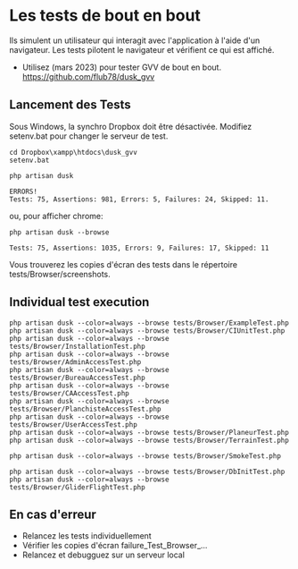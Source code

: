 # Les tests de bout en bout

Ils simulent un utilisateur qui interagit avec l'application à l'aide d'un navigateur. Les tests pilotent le navigateur et vérifient ce qui est affiché. 
 
* Utilisez (mars 2023) pour tester GVV de bout en bout. https://github.com/flub78/dusk_gvv


## Lancement des Tests

Sous Windows, la synchro Dropbox doit être désactivée. Modifiez setenv.bat pour changer le serveur de test.

    cd Dropbox\xampp\htdocs\dusk_gvv
    setenv.bat

    php artisan dusk

    ERRORS!
    Tests: 75, Assertions: 981, Errors: 5, Failures: 24, Skipped: 11.
    
ou, pour afficher chrome:

    php artisan dusk --browse

    Tests: 75, Assertions: 1035, Errors: 9, Failures: 17, Skipped: 11

Vous trouverez les copies d'écran des tests dans le répertoire tests/Browser/screenshots.

## Individual test execution

    php artisan dusk --color=always --browse tests/Browser/ExampleTest.php
    php artisan dusk --color=always --browse tests/Browser/CIUnitTest.php
    php artisan dusk --color=always --browse tests/Browser/InstallationTest.php
    php artisan dusk --color=always --browse tests/Browser/AdminAccessTest.php
    php artisan dusk --color=always --browse tests/Browser/BureauAccessTest.php
    php artisan dusk --color=always --browse tests/Browser/CAAccessTest.php
    php artisan dusk --color=always --browse tests/Browser/PlanchisteAccessTest.php
    php artisan dusk --color=always --browse tests/Browser/UserAccessTest.php
    php artisan dusk --color=always --browse tests/Browser/PlaneurTest.php
    php artisan dusk --color=always --browse tests/Browser/TerrainTest.php

    php artisan dusk --color=always --browse tests/Browser/SmokeTest.php

    php artisan dusk --color=always --browse tests/Browser/DbInitTest.php
    php artisan dusk --color=always --browse tests/Browser/GliderFlightTest.php

## En cas d'erreur

* Relancez les tests individuellement
* Vérifier les copies d'écran failure_Test_Browser_...
* Relancez et debugguez sur un serveur local